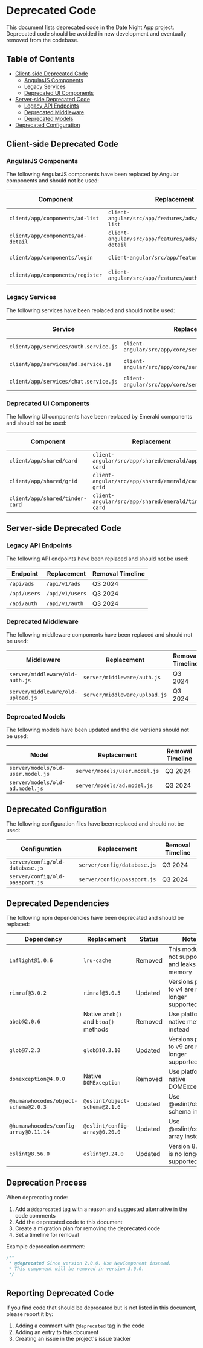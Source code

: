 # Deprecated Code

This document lists deprecated code in the Date Night App project. Deprecated code should be avoided in new development and eventually removed from the codebase.

## Table of Contents

- [Client-side Deprecated Code](#client-side-deprecated-code)
  - [AngularJS Components](#angularjs-components)
  - [Legacy Services](#legacy-services)
  - [Deprecated UI Components](#deprecated-ui-components)
- [Server-side Deprecated Code](#server-side-deprecated-code)
  - [Legacy API Endpoints](#legacy-api-endpoints)
  - [Deprecated Middleware](#deprecated-middleware)
  - [Deprecated Models](#deprecated-models)
- [Deprecated Configuration](#deprecated-configuration)

## Client-side Deprecated Code

### AngularJS Components

The following AngularJS components have been replaced by Angular components and should not be used:

| Component                         | Replacement                                                | Removal Timeline |
| --------------------------------- | ---------------------------------------------------------- | ---------------- |
| `client/app/components/ad-list`   | `client-angular/src/app/features/ads/components/ad-list`   | Q3 2024          |
| `client/app/components/ad-detail` | `client-angular/src/app/features/ads/components/ad-detail` | Q3 2024          |
| `client/app/components/login`     | `client-angular/src/app/features/auth/login`               | Q3 2024          |
| `client/app/components/register`  | `client-angular/src/app/features/auth/register`            | Q3 2024          |

### Legacy Services

The following services have been replaced and should not be used:

| Service                               | Replacement                                            | Removal Timeline |
| ------------------------------------- | ------------------------------------------------------ | ---------------- |
| `client/app/services/auth.service.js` | `client-angular/src/app/core/services/auth.service.ts` | Q3 2024          |
| `client/app/services/ad.service.js`   | `client-angular/src/app/core/services/ad.service.ts`   | Q3 2024          |
| `client/app/services/chat.service.js` | `client-angular/src/app/core/services/chat.service.ts` | Q3 2024          |

### Deprecated UI Components

The following UI components have been replaced by Emerald components and should not be used:

| Component                       | Replacement                                         | Removal Timeline |
| ------------------------------- | --------------------------------------------------- | ---------------- |
| `client/app/shared/card`        | `client-angular/src/app/shared/emerald/app-card`    | Q3 2024          |
| `client/app/shared/grid`        | `client-angular/src/app/shared/emerald/card-grid`   | Q3 2024          |
| `client/app/shared/tinder-card` | `client-angular/src/app/shared/emerald/tinder-card` | Q3 2024          |

## Server-side Deprecated Code

### Legacy API Endpoints

The following API endpoints have been replaced and should not be used:

| Endpoint     | Replacement     | Removal Timeline |
| ------------ | --------------- | ---------------- |
| `/api/ads`   | `/api/v1/ads`   | Q3 2024          |
| `/api/users` | `/api/v1/users` | Q3 2024          |
| `/api/auth`  | `/api/v1/auth`  | Q3 2024          |

### Deprecated Middleware

The following middleware components have been replaced and should not be used:

| Middleware                        | Replacement                   | Removal Timeline |
| --------------------------------- | ----------------------------- | ---------------- |
| `server/middleware/old-auth.js`   | `server/middleware/auth.js`   | Q3 2024          |
| `server/middleware/old-upload.js` | `server/middleware/upload.js` | Q3 2024          |

### Deprecated Models

The following models have been updated and the old versions should not be used:

| Model                             | Replacement                   | Removal Timeline |
| --------------------------------- | ----------------------------- | ---------------- |
| `server/models/old-user.model.js` | `server/models/user.model.js` | Q3 2024          |
| `server/models/old-ad.model.js`   | `server/models/ad.model.js`   | Q3 2024          |

## Deprecated Configuration

The following configuration files have been replaced and should not be used:

| Configuration                   | Replacement                 | Removal Timeline |
| ------------------------------- | --------------------------- | ---------------- |
| `server/config/old-database.js` | `server/config/database.js` | Q3 2024          |
| `server/config/old-passport.js` | `server/config/passport.js` | Q3 2024          |

## Deprecated Dependencies

The following npm dependencies have been deprecated and should be replaced:

| Dependency                            | Replacement                          | Status  | Notes                                         |
| ------------------------------------- | ------------------------------------ | ------- | --------------------------------------------- |
| `inflight@1.0.6`                      | `lru-cache`                          | Removed | This module is not supported and leaks memory |
| `rimraf@3.0.2`                        | `rimraf@5.0.5`                       | Updated | Versions prior to v4 are no longer supported  |
| `abab@2.0.6`                          | Native `atob()` and `btoa()` methods | Removed | Use platform's native methods instead         |
| `glob@7.2.3`                          | `glob@10.3.10`                       | Updated | Versions prior to v9 are no longer supported  |
| `domexception@4.0.0`                  | Native `DOMException`                | Removed | Use platform's native DOMException            |
| `@humanwhocodes/object-schema@2.0.3`  | `@eslint/object-schema@2.1.6`        | Updated | Use @eslint/object-schema instead             |
| `@humanwhocodes/config-array@0.11.14` | `@eslint/config-array@0.20.0`        | Updated | Use @eslint/config-array instead              |
| `eslint@8.56.0`                       | `eslint@9.24.0`                      | Updated | Version 8.56.0 is no longer supported         |

## Deprecation Process

When deprecating code:

1. Add a `@deprecated` tag with a reason and suggested alternative in the code comments
2. Add the deprecated code to this document
3. Create a migration plan for removing the deprecated code
4. Set a timeline for removal

Example deprecation comment:

```javascript
/**
 * @deprecated Since version 2.0.0. Use NewComponent instead.
 * This component will be removed in version 3.0.0.
 */
```

## Reporting Deprecated Code

If you find code that should be deprecated but is not listed in this document, please report it by:

1. Adding a comment with `@deprecated` tag in the code
2. Adding an entry to this document
3. Creating an issue in the project's issue tracker


<!-- TODO: Manually review timelines, ensure dependency info moved. (as per DOCS_IMPROVEMENT_PLAN.md) -->
